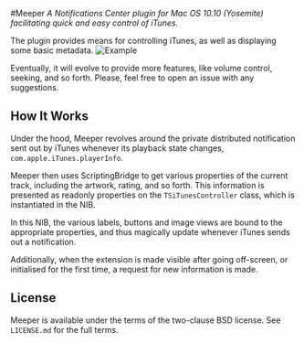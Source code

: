 #Meeper
*A Notifications Center plugin for Mac OS 10.10 (Yosemite) facilitating quick and easy control of iTunes.*

The plugin provides means for controlling iTunes, as well as displaying some basic metadata.
![Example](https://cloud.githubusercontent.com/assets/644002/5137817/df005540-7106-11e4-948f-a65a4c054c28.PNG)

Eventually, it will evolve to provide more features, like volume control, seeking, and so forth. Please, feel free to open an issue with any suggestions.

## How It Works
Under the hood, Meeper revolves around the private distributed notification sent out by iTunes whenever its playback state changes, `com.apple.iTunes.playerInfo`.

Meeper then uses ScriptingBridge to get various properties of the current track, including the artwork, rating, and so forth. This information is presented as readonly properties on the `TSiTunesController` class, which is instantiated in the NIB.

In this NIB, the various labels, buttons and image views are bound to the appropriate properties, and thus magically update whenever iTunes sends out a notification.

Additionally, when the extension is made visible after going off-screen, or initialised for the first time, a request for new information is made.

## License
Meeper is available under the terms of the two-clause BSD license. See `LICENSE.md` for the full terms.